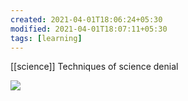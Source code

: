 ```yaml
---
created: 2021-04-01T18:06:24+05:30
modified: 2021-04-01T18:07:11+05:30
tags: [learning]
---
```

[[science]]
 Techniques of science denial 
 
 
![](https://preview.redd.it/qxgq42bpxlp41.jpg?width=960&crop=smart&auto=webp&s=b9567b406a3ae9999b35c551a553478b1c61241c)
